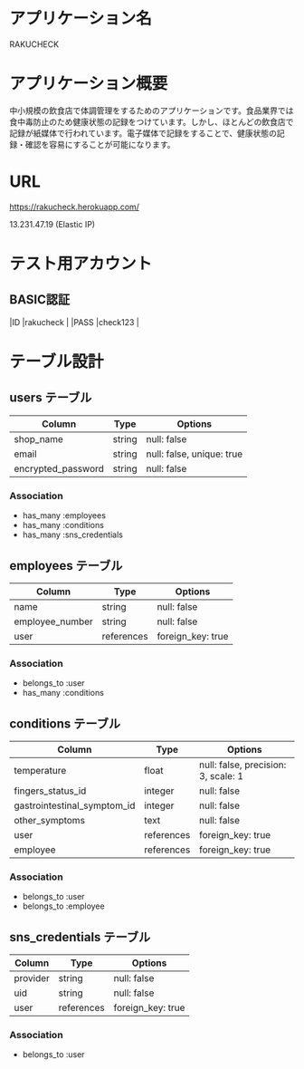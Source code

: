 # アプリケーション名
RAKUCHECK

# アプリケーション概要
中小規模の飲食店で体調管理をするためのアプリケーションです。食品業界では食中毒防止のため健康状態の記録をつけています。しかし、ほとんどの飲食店で記録が紙媒体で行われています。電子媒体で記録をすることで、健康状態の記録・確認を容易にすることが可能になります。

# URL
https://rakucheck.herokuapp.com/

13.231.47.19 (Elastic IP)

# テスト用アカウント

## BASIC認証

|ID   |rakucheck |
|PASS |check123  |
## 
# テーブル設計

## users テーブル

| Column                | Type   | Options                   |
| --------------------- | ------ | ------------------------- |
| shop_name             | string | null: false               |
| email                 | string | null: false, unique: true |
| encrypted_password    | string | null: false               |

### Association

- has_many :employees
- has_many :conditions
- has_many :sns_credentials

## employees テーブル

| Column                | Type       | Options           |
| --------------------- | ---------- | ------------------|
| name                  | string     | null: false       |
| employee_number       | string     | null: false       |
| user                  | references | foreign_key: true |

### Association

- belongs_to :user
- has_many :conditions

## conditions テーブル

| Column                       | Type       | Options                             |
| ---------------------------- | ---------- | ----------------------------------- |
| temperature                  | float      | null: false, precision: 3, scale: 1 |
| fingers_status_id            | integer    | null: false                         | 
| gastrointestinal_symptom_id  | integer    | null: false                         |
| other_symptoms               | text       | null: false                         |
| user                         | references | foreign_key: true                   |
| employee                     | references | foreign_key: true                   |

### Association

- belongs_to :user
- belongs_to :employee

## sns_credentials テーブル

| Column   | Type       | Options           |
| ---------| ---------- | ------------------|
| provider | string     | null: false       |
| uid      | string     | null: false       |
| user     | references | foreign_key: true |

### Association

- belongs_to :user
